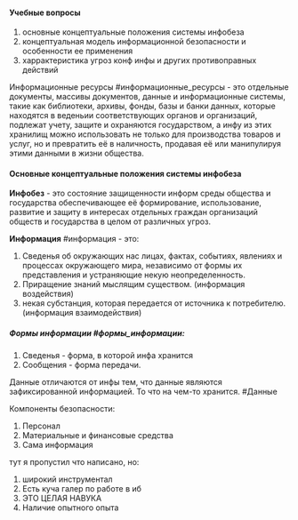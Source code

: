 #### Учебные вопросы
1. основные концептуальные положения системы инфобеза
2. концептуальная модель информационной безопасности и особенности ее применения
3. харрактеристика угроз конф инфы и других противоправных действий


Информационные ресурсы #информационные_ресурсы - это отдельные документы, массивы документов, данные и информационные системы, такие как библиотеки, архивы, фонды, базы и банки данных, которые находятся в веденьии соответствующих органов и организаций, подлежат учету, защите и охраняются государством, а инфу из этих хранилищ можно использовать не только для производства товаров и услуг, но и превратить её в наличность, продавая её или манипулируя этими данными в жизни общества.

#### Основные концептуальные положения системы инфобеза

**Инфобез** - это состояние защищенности информ среды общества и государства обеспечивающее её формирование, использование, развитие и защиту в интересах отдельных граждан организаций обществ и государства в целом от различных угроз.

**Информация** #информация - это:
1. Сведенья об окружающих нас лицах, фактах, событиях, явлениях и процессах окружающего мира, независимо от формы их представления и устраняющие некую неопределенность.
2. Приращение знаний мыслящим существом. (информация воздействия)
3. некая субстанция, которая передается от источника к потребителю. (информация взаимодействия)
##### Формы информации #формы_информации:
1. Сведенья - форма, в которой инфа хранится
2. Сообщения - форма передачи.

Данные отличаются от инфы тем, что данные являются зафиксированной информацией. То что на чем-то хранится. #Данные

Компоненты безопасности:
1. Персонал
2. Материальные и финансовые средства
3. Сама информация

тут я пропустил что написано, но:
1. широкий инструментал
2. Есть куча галер по работе в иб
3. ЭТО ЦЕЛАЯ НАВУКА
4. Наличие опытного опыта

